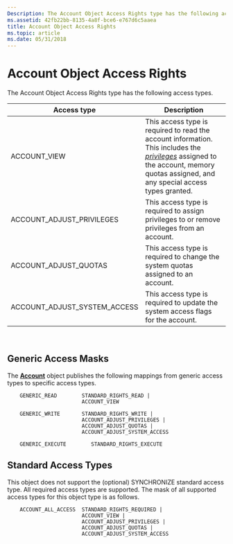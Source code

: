 ```yaml
---
Description: The Account Object Access Rights type has the following access types.
ms.assetid: 42fb22bb-8135-4a8f-bce6-e767d6c5aaea
title: Account Object Access Rights
ms.topic: article
ms.date: 05/31/2018
---
```


# Account Object Access Rights

The Account Object Access Rights type has the following access types.



| Access type                     | Description                                                                                                                                                                                                                                           |
|---------------------------------|-------------------------------------------------------------------------------------------------------------------------------------------------------------------------------------------------------------------------------------------------------|
| ACCOUNT\_VIEW                   | This access type is required to read the account information. This includes the [*privileges*](/windows/desktop/SecGloss/p-gly) assigned to the account, memory quotas assigned, and any special access types granted. |
| ACCOUNT\_ADJUST\_PRIVILEGES     | This access type is required to assign privileges to or remove privileges from an account.                                                                                                                                                            |
| ACCOUNT\_ADJUST\_QUOTAS         | This access type is required to change the system quotas assigned to an account.                                                                                                                                                                      |
| ACCOUNT\_ADJUST\_SYSTEM\_ACCESS | This access type is required to update the system access flags for the account.                                                                                                                                                                       |



 

## Generic Access Masks

The [**Account**](account-object.md) object publishes the following mappings from generic access types to specific access types.

``` syntax
    GENERIC_READ        STANDARD_RIGHTS_READ |
                        ACCOUNT_VIEW 
            
    GENERIC_WRITE       STANDARD_RIGHTS_WRITE |
                        ACCOUNT_ADJUST_PRIVILEGES |
                        ACCOUNT_ADJUST_QUOTAS |
                        ACCOUNT_ADJUST_SYSTEM_ACCESS

    GENERIC_EXECUTE        STANDARD_RIGHTS_EXECUTE
```

## Standard Access Types

This object does not support the (optional) SYNCHRONIZE standard access type. All required access types are supported. The mask of all supported access types for this object type is as follows.

``` syntax
    ACCOUNT_ALL_ACCESS  STANDARD_RIGHTS_REQUIRED |
                        ACCOUNT_VIEW |
                        ACCOUNT_ADJUST_PRIVILEGES |    
                        ACCOUNT_ADJUST_QUOTAS |
                        ACCOUNT_ADJUST_SYSTEM_ACCESS
```

 

 